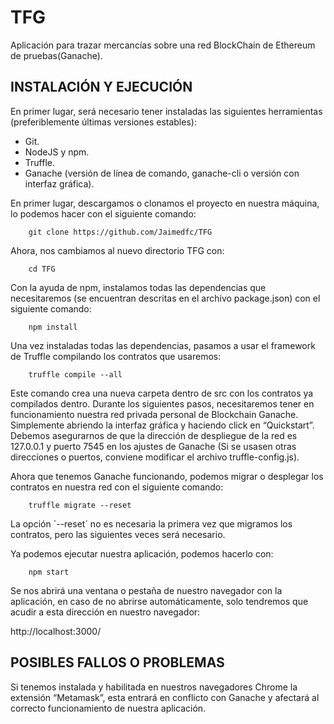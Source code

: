 # TFG
Aplicación para trazar mercancías sobre una red BlockChain de Ethereum de pruebas(Ganache).

## INSTALACIÓN Y EJECUCIÓN
En primer lugar, será necesario tener instaladas las siguientes herramientas (preferiblemente últimas versiones estables):
-	Git.
-	NodeJS y npm.
-	Truffle.
-	Ganache (versión de línea de comando, ganache-cli o versión con interfaz gráfica).

En primer lugar, descargamos o clonamos el proyecto en nuestra máquina, lo podemos hacer con el siguiente comando:

		git clone https://github.com/Jaimedfc/TFG
	
Ahora, nos cambiamos al nuevo directorio TFG con:

		cd TFG
	
Con la ayuda de npm, instalamos todas las dependencias que necesitaremos (se encuentran descritas en el archivo package.json) con el siguiente comando:

		npm install
	
Una vez instaladas todas las dependencias, pasamos a usar el framework de Truffle compilando los contratos que usaremos:

		truffle compile --all
	
Este comando crea una nueva carpeta dentro de src con los contratos ya compilados dentro.
Durante los siguientes pasos, necesitaremos tener en funcionamiento nuestra red privada personal de Blockchain Ganache. Simplemente abriendo la interfaz gráfica y haciendo click en “Quickstart”. Debemos asegurarnos de que la dirección de despliegue de la red es 127.0.0.1 y puerto 7545 en los ajustes de Ganache (Si se usasen otras direcciones o puertos, conviene modificar el archivo truffle-config.js).

Ahora que tenemos Ganache funcionando, podemos migrar o desplegar los contratos en nuestra red con el siguiente comando:

		truffle migrate --reset
	
La opción  ´--reset´ no es necesaria la primera vez que migramos los contratos, pero las siguientes veces será necesario.

Ya podemos ejecutar nuestra aplicación, podemos hacerlo con:

		npm start
  
Se nos abrirá una ventana o pestaña de nuestro navegador con la aplicación, en caso de no abrirse automáticamente, solo tendremos que acudir a esta dirección en nuestro navegador:

http://localhost:3000/


## POSIBLES FALLOS O PROBLEMAS
Si tenemos instalada y habilitada en nuestros navegadores Chrome la extensión “Metamask”, esta entrará en conflicto con Ganache y afectará al correcto funcionamiento de nuestra aplicación.
